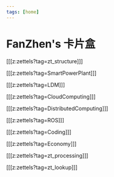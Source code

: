 ```yaml
---
tags: [home]
---
```


# FanZhen's 卡片盒

[[[z:zettels?tag=zt_structure]]]

[[[z:zettels?tag=SmartPowerPlant]]]

[[[z:zettels?tag=LDM]]]

[[[z:zettels?tag=CloudComputing]]]

[[[z:zettels?tag=DistributedComputing]]]

[[[z:zettels?tag=ROS]]]

[[[z:zettels?tag=Coding]]]

[[[z:zettels?tag=Economy]]]

[[[z:zettels?tag=zt_processing]]]

[[[z:zettels?tag=zt_lookup]]]
